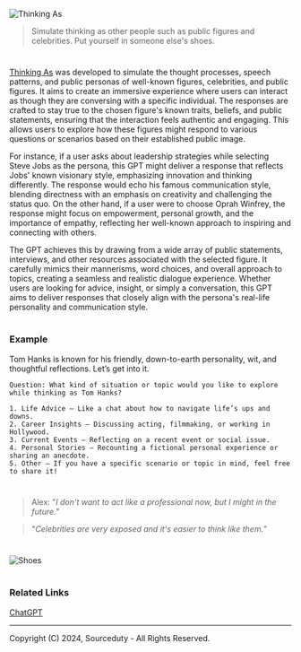 ![Thinking As](https://github.com/user-attachments/assets/e8c9b4cc-35c2-4fb7-ad78-448c5a7fa6e3)

> Simulate thinking as other people such as public figures and celebrities. Put yourself in someone else's shoes.

#

[Thinking As](https://chatgpt.com/g/g-l2496H1tg-thinking-as) was developed to simulate the thought processes, speech patterns, and public personas of well-known figures, celebrities, and public figures. It aims to create an immersive experience where users can interact as though they are conversing with a specific individual. The responses are crafted to stay true to the chosen figure's known traits, beliefs, and public statements, ensuring that the interaction feels authentic and engaging. This allows users to explore how these figures might respond to various questions or scenarios based on their established public image.

For instance, if a user asks about leadership strategies while selecting Steve Jobs as the persona, this GPT might deliver a response that reflects Jobs' known visionary style, emphasizing innovation and thinking differently. The response would echo his famous communication style, blending directness with an emphasis on creativity and challenging the status quo. On the other hand, if a user were to choose Oprah Winfrey, the response might focus on empowerment, personal growth, and the importance of empathy, reflecting her well-known approach to inspiring and connecting with others.

The GPT achieves this by drawing from a wide array of public statements, interviews, and other resources associated with the selected figure. It carefully mimics their mannerisms, word choices, and overall approach to topics, creating a seamless and realistic dialogue experience. Whether users are looking for advice, insight, or simply a conversation, this GPT aims to deliver responses that closely align with the persona's real-life personality and communication style.

#
### Example

Tom Hanks is known for his friendly, down-to-earth personality, wit, and thoughtful reflections. Let’s get into it.
```
Question: What kind of situation or topic would you like to explore while thinking as Tom Hanks?

1. Life Advice – Like a chat about how to navigate life’s ups and downs.
2. Career Insights – Discussing acting, filmmaking, or working in Hollywood.
3. Current Events – Reflecting on a recent event or social issue.
4. Personal Stories – Recounting a fictional personal experience or sharing an anecdote.
5. Other – If you have a specific scenario or topic in mind, feel free to share it!
```

#

> Alex: "*I don't want to act like a professional now, but I might in the future.*"

> "*Celebrities are very exposed and it's easier to think like them.*"

#

![Shoes](https://github.com/user-attachments/assets/a29a0d47-050a-44ea-b355-59da5f6a5722)

#
### Related Links

[ChatGPT](https://github.com/sourceduty/ChatGPT)

***
Copyright (C) 2024, Sourceduty - All Rights Reserved.
